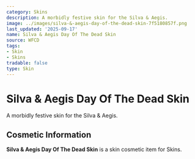 ```yaml
---
category: Skins
description: A morbidly festive skin for the Silva & Aegis.
image: ../images/silva-&-aegis-day-of-the-dead-skin-7f5180857f.png
last_updated: '2025-09-17'
name: Silva & Aegis Day Of The Dead Skin
source: WFCD
tags:
- Skin
- Skins
tradable: false
type: Skin
---
```


# Silva & Aegis Day Of The Dead Skin

A morbidly festive skin for the Silva & Aegis.

## Cosmetic Information

**Silva & Aegis Day Of The Dead Skin** is a skin cosmetic item for Skins.

